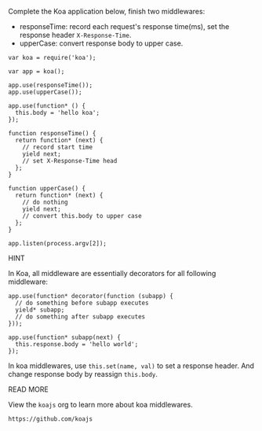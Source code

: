 Complete the Koa application below, finish two middlewares:

- responseTime: record each request's response time(ms), set the response header `X-Response-Time`.
- upperCase: convert response body to upper case.

```
var koa = require('koa');

var app = koa();

app.use(responseTime());
app.use(upperCase());

app.use(function* () {
  this.body = 'hello koa';
});

function responseTime() {
  return function* (next) {
    // record start time
    yield next;
    // set X-Response-Time head
  };
}

function upperCase() {
  return function* (next) {
    // do nothing
    yield next;
    // convert this.body to upper case
  };
}

app.listen(process.argv[2]);

```

HINT

In Koa, all middleware are essentially decorators for all following middleware:

```
app.use(function* decorator(function (subapp) {
  // do something before subapp executes
  yield* subapp;
  // do something after subapp executes
}));

app.use(function* subapp(next) {
  this.response.body = 'hello world';
});
```

In koa middlewares, use `this.set(name, val)` to set a response header.
And change response body by reassign `this.body`.

READ MORE

View the `koajs` org to learn more about koa middlewares.

```
https://github.com/koajs
```
